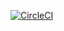 [![CircleCI](https://dl.circleci.com/status-badge/img/circleci/62AAJGUW2xfp4m2S6NjbEQ/QaiVrjwL5CUq1Brx4TsmoW/tree/main.svg?style=svg)](https://dl.circleci.com/status-badge/redirect/circleci/62AAJGUW2xfp4m2S6NjbEQ/QaiVrjwL5CUq1Brx4TsmoW/tree/main)

